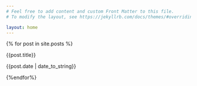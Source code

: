 ```yaml
---
# Feel free to add content and custom Front Matter to this file.
# To modify the layout, see https://jekyllrb.com/docs/themes/#overriding-theme-defaults

layout: home
---
```


<main>
{% for post in site.posts %}
      <a href="{{site.baseurl}}{{post.url}}" style="text-decoration: none;">
        <div class="article">
          <p class="a-title">
            {{post.title}}
          </p>
          <p class="a-date">{{post.date | date_to_string}}</p>
        </div>
      </a>
{%endfor%}
</main>

